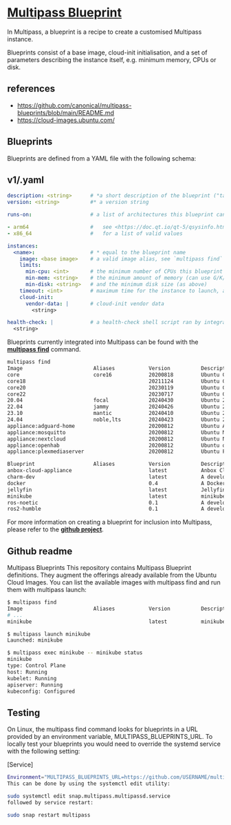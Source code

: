 # **[Multipass Blueprint](https://multipass.run/docs/blueprint)**

In Multipass, a blueprint is a recipe to create a customised Multipass instance.

Blueprints consist of a base image, cloud-init initialisation, and a set of parameters describing the instance itself, e.g. minimum memory, CPUs or disk.

## references

- <https://github.com/canonical/multipass-blueprints/blob/main/README.md>
- <https://cloud-images.ubuntu.com/>

## Blueprints

Blueprints are defined from a YAML file with the following schema:

## v1/<name>.yaml

```yaml
description: <string>      # *a short description of the blueprint ("tagline")
version: <string>          #* a version string

runs-on:                   # a list of architectures this blueprint can run on

- arm64                    #   see <https://doc.qt.io/qt-5/qsysinfo.html#currentCpuArchitecture>
- x86_64                   #   for a list of valid values

instances:
  <name>:                  # * equal to the blueprint name
    image: <base image>    # a valid image alias, see `multipass find` for available values
    limits:
      min-cpu: <int>       # the minimum number of CPUs this blueprint can work with
      min-mem: <string>    # the minimum amount of memory (can use G/K/M/B suffixes)
      min-disk: <string>   # and the minimum disk size (as above)
    timeout: <int>         # maximum time for the instance to launch, and separately for cloud-init to complete
    cloud-init:
      vendor-data: |       # cloud-init vendor data
        <string>

health-check: |            # a health-check shell script ran by integration tests
  <string>
```

Blueprints currently integrated into Multipass can be found with the **[multipass find](https://multipass.run/docs/find-command)** command.

```bash
multipass find            
Image                       Aliases           Version          Description
core                        core16            20200818         Ubuntu Core 16
core18                                        20211124         Ubuntu Core 18
core20                                        20230119         Ubuntu Core 20
core22                                        20230717         Ubuntu Core 22
20.04                       focal             20240430         Ubuntu 20.04 LTS
22.04                       jammy             20240426         Ubuntu 22.04 LTS
23.10                       mantic            20240410         Ubuntu 23.10
24.04                       noble,lts         20240423         Ubuntu 24.04 LTS
appliance:adguard-home                        20200812         Ubuntu AdGuard Home Appliance
appliance:mosquitto                           20200812         Ubuntu Mosquitto Appliance
appliance:nextcloud                           20200812         Ubuntu Nextcloud Appliance
appliance:openhab                             20200812         Ubuntu openHAB Home Appliance
appliance:plexmediaserver                     20200812         Ubuntu Plex Media Server Appliance

Blueprint                   Aliases           Version          Description
anbox-cloud-appliance                         latest           Anbox Cloud Appliance
charm-dev                                     latest           A development and testing environment for charmers
docker                                        0.4              A Docker environment with Portainer and related tools
jellyfin                                      latest           Jellyfin is a Free Software Media System that puts you in control of managing and streaming your media.
minikube                                      latest           minikube is local Kubernetes
ros-noetic                                    0.1              A development and testing environment for ROS Noetic.
ros2-humble                                   0.1              A development and testing environment for ROS 2 Humble.

```

For more information on creating a blueprint for inclusion into Multipass, please refer to the **[github project](https://github.com/canonical/multipass-blueprints)**.

## Github readme

Multipass Blueprints
This repository contains Multipass Blueprint definitions. They augment the offerings already available from the Ubuntu Cloud Images. You can list the available images with multipass find and run them with multipass launch:

```bash
$ multipass find
Image                       Aliases           Version          Description
# ...
minikube                                      latest           minikube is local Kubernetes

$ multipass launch minikube
Launched: minikube

$ multipass exec minikube -- minikube status
minikube
type: Control Plane
host: Running
kubelet: Running
apiserver: Running
kubeconfig: Configured
```

## Testing

On Linux, the multipass find command looks for blueprints in a URL provided by an environment variable, MULTIPASS_BLUEPRINTS_URL. To locally test your blueprints you would need to override the systemd service with the following setting:

[Service]

```bash
Environment="MULTIPASS_BLUEPRINTS_URL=https://github.com/USERNAME/multipass-blueprints/archive/refs/heads/BRANCH_NAME.zip"
This can be done by using the systemctl edit utility:

sudo systemctl edit snap.multipass.multipassd.service
followed by service restart:

sudo snap restart multipass
```
